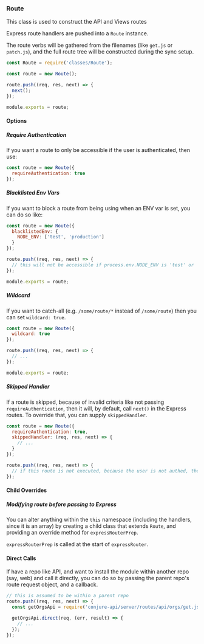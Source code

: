 ### Route

This class is used to construct the API and Views routes

Express route handlers are pushed into a `Route` instance.

The route verbs will be gathered from the filenames (like `get.js` or `patch.js`), and the full route tree will be constructed during the sync setup.

```js
const Route = require('classes/Route');

const route = new Route();

route.push((req, res, next) => {
  next();
});

module.exports = route;
```

#### Options

##### Require Authentication

If you want a route to only be accessible if the user is authenticated, then use:

```js
const route = new Route({
  requireAuthentication: true
});
```

##### Blacklisted Env Vars

If you want to block a route from being using when an ENV var is set, you can do so like:

```js
const route = new Route({
  blacklistedEnv: {
    NODE_ENV: ['test', 'production']
  }
});

route.push((req, res, next) => {
  // this will not be accessible if process.env.NODE_ENV is 'test' or 'production'
});

module.exports = route;
```

##### Wildcard

If you want to catch-all (e.g. `/some/route/*` instead of `/some/route`) then you can set `wildcard: true`.

```js
const route = new Route({
  wildcard: true
});

route.push((req, res, next) => {
  // ...
});

module.exports = route;
```

##### Skipped Handler

If a route is skipped, because of invalid criteria like not passing `requireAuthentication`, then it will, by default, call `next()` in the Express routes. To override that, you can supply `skippedHandler`.

```js
const route = new Route({
  requireAuthentication: true,
  skippedHandler: (req, res, next) => {
    // ...
  }
});

route.push((req, res, next) => {
  // if this route is not executed, because the user is not authed, then `skippedHandler` will be called instead of `next`
});
```

#### Child Overrides

##### Modifying route before passing to Express

You can alter anything within the `this` namespace (including the handlers, since it is an array) by creating a child class that extends `Route`, and providing an override method for `expressRouterPrep`.

`expressRouterPrep` is called at the start of `expressRouter`.

#### Direct Calls

If have a repo like API, and want to install the module within another repo (say, web) and call it directly, you can do so by passing the parent repo's route request object, and a callback.

```js
// this is assumed to be within a parent repo
route.push((req, res, next) => {
  const getOrgsApi = require('conjure-api/server/routes/api/orgs/get.js');

  getOrgsApi.direct(req, (err, result) => {
    // ...
  });
});
```
